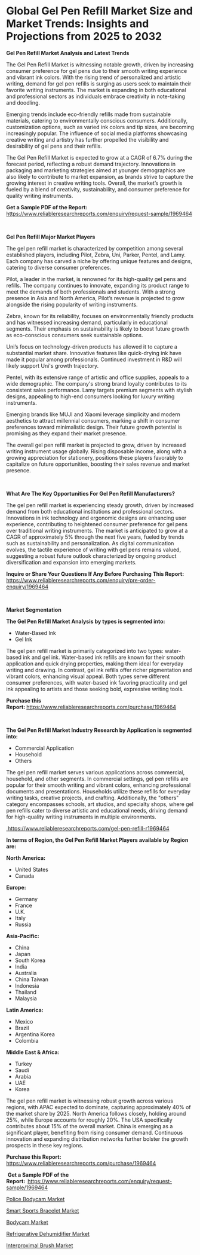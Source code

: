 <p><h1>Global Gel Pen Refill Market Size and Market Trends: Insights and Projections from 2025 to 2032</h1></p><p><strong>Gel Pen Refill Market Analysis and Latest Trends</strong></p>
<p><p>The Gel Pen Refill Market is witnessing notable growth, driven by increasing consumer preference for gel pens due to their smooth writing experience and vibrant ink colors. With the rising trend of personalized and artistic writing, demand for gel pen refills is surging as users seek to maintain their favorite writing instruments. The market is expanding in both educational and professional sectors as individuals embrace creativity in note-taking and doodling.</p><p>Emerging trends include eco-friendly refills made from sustainable materials, catering to environmentally conscious consumers. Additionally, customization options, such as varied ink colors and tip sizes, are becoming increasingly popular. The influence of social media platforms showcasing creative writing and artistry has further propelled the visibility and desirability of gel pens and their refills.</p><p>The Gel Pen Refill Market is expected to grow at a CAGR of 6.7% during the forecast period, reflecting a robust demand trajectory. Innovations in packaging and marketing strategies aimed at younger demographics are also likely to contribute to market expansion, as brands strive to capture the growing interest in creative writing tools. Overall, the market’s growth is fueled by a blend of creativity, sustainability, and consumer preference for quality writing instruments.</p></p>
<p><strong>Get a Sample PDF of the Report:&nbsp;</strong> <a href="https://www.reliableresearchreports.com/enquiry/request-sample/1969464?utm_campaign=41&utm_medium=2&utm_source=Github&utm_content=ia&utm_term=05042025&utm_id=gel-pen-refill">https://www.reliableresearchreports.com/enquiry/request-sample/1969464</a></p>
<p>&nbsp;</p>
<p><strong>Gel Pen Refill Major Market Players</strong></p>
<p><p>The gel pen refill market is characterized by competition among several established players, including Pilot, Zebra, Uni, Parker, Pentel, and Lamy. Each company has carved a niche by offering unique features and designs, catering to diverse consumer preferences.</p><p>Pilot, a leader in the market, is renowned for its high-quality gel pens and refills. The company continues to innovate, expanding its product range to meet the demands of both professionals and students. With a strong presence in Asia and North America, Pilot’s revenue is projected to grow alongside the rising popularity of writing instruments.</p><p>Zebra, known for its reliability, focuses on environmentally friendly products and has witnessed increasing demand, particularly in educational segments. Their emphasis on sustainability is likely to boost future growth as eco-conscious consumers seek sustainable options.</p><p>Uni’s focus on technology-driven products has allowed it to capture a substantial market share. Innovative features like quick-drying ink have made it popular among professionals. Continued investment in R&D will likely support Uni's growth trajectory.</p><p>Pentel, with its extensive range of artistic and office supplies, appeals to a wide demographic. The company's strong brand loyalty contributes to its consistent sales performance. Lamy targets premium segments with stylish designs, appealing to high-end consumers looking for luxury writing instruments.</p><p>Emerging brands like MUJI and Xiaomi leverage simplicity and modern aesthetics to attract millennial consumers, marking a shift in consumer preferences toward minimalistic design. Their future growth potential is promising as they expand their market presence.</p><p>The overall gel pen refill market is projected to grow, driven by increased writing instrument usage globally. Rising disposable income, along with a growing appreciation for stationery, positions these players favorably to capitalize on future opportunities, boosting their sales revenue and market presence.</p></p>
<p>&nbsp;</p>
<p><strong>What Are The Key Opportunities For Gel Pen Refill Manufacturers?</strong></p>
<p><p>The gel pen refill market is experiencing steady growth, driven by increased demand from both educational institutions and professional sectors. Innovations in ink technology and ergonomic designs are enhancing user experience, contributing to heightened consumer preference for gel pens over traditional writing instruments. The market is anticipated to grow at a CAGR of approximately 5% through the next five years, fueled by trends such as sustainability and personalization. As digital communication evolves, the tactile experience of writing with gel pens remains valued, suggesting a robust future outlook characterized by ongoing product diversification and expansion into emerging markets.</p></p>
<p><strong>Inquire or Share Your Questions If Any Before Purchasing This Report:</strong> <a href="https://www.reliableresearchreports.com/enquiry/pre-order-enquiry/1969464?utm_campaign=41&utm_medium=2&utm_source=Github&utm_content=ia&utm_term=05042025&utm_id=gel-pen-refill">https://www.reliableresearchreports.com/enquiry/pre-order-enquiry/1969464</a></p>
<p>&nbsp;</p>
<p><strong>Market Segmentation</strong></p>
<p><strong>The Gel Pen Refill Market Analysis by types is segmented into:</strong></p>
<p><ul><li>Water-Based Ink</li><li>Gel Ink</li></ul></p>
<p><p>The gel pen refill market is primarily categorized into two types: water-based ink and gel ink. Water-based ink refills are known for their smooth application and quick drying properties, making them ideal for everyday writing and drawing. In contrast, gel ink refills offer richer pigmentation and vibrant colors, enhancing visual appeal. Both types serve different consumer preferences, with water-based ink favoring practicality and gel ink appealing to artists and those seeking bold, expressive writing tools.</p></p>
<p><strong>Purchase this Report:&nbsp;</strong><a href="https://www.reliableresearchreports.com/purchase/1969464?utm_campaign=41&utm_medium=2&utm_source=Github&utm_content=ia&utm_term=05042025&utm_id=gel-pen-refill">https://www.reliableresearchreports.com/purchase/1969464</a></p>
<p>&nbsp;</p>
<p><strong>The Gel Pen Refill Market Industry Research by Application is segmented into:</strong></p>
<p><ul><li>Commercial Application</li><li>Household</li><li>Others</li></ul></p>
<p><p>The gel pen refill market serves various applications across commercial, household, and other segments. In commercial settings, gel pen refills are popular for their smooth writing and vibrant colors, enhancing professional documents and presentations. Households utilize these refills for everyday writing tasks, creative projects, and crafting. Additionally, the "others" category encompasses schools, art studios, and specialty shops, where gel pen refills cater to diverse artistic and educational needs, driving demand for high-quality writing instruments in multiple environments.</p></p>
<p><a href="https://www.reliableresearchreports.com/gel-pen-refill-r1969464?utm_campaign=41&utm_medium=2&utm_source=Github&utm_content=ia&utm_term=05042025&utm_id=gel-pen-refill">&nbsp;https://www.reliableresearchreports.com/gel-pen-refill-r1969464</a></p>
<p><strong>In terms of Region, the Gel Pen Refill Market Players available by Region are:</strong></p>
<p>
    <p> <strong> North America: </strong>
        <ul>
            <li>United States</li>
            <li>Canada</li>
        </ul>
        </p> 
    <p> <strong> Europe: </strong>
        <ul>
            <li>Germany</li>
            <li>France</li>
            <li>U.K.</li>
            <li>Italy</li>
            <li>Russia</li>
        </ul>
        </p> 
    <p> <strong> Asia-Pacific: </strong>
        <ul>
            <li>China</li>
            <li>Japan</li>
            <li>South Korea</li>
            <li>India</li>
            <li>Australia</li>
            <li>China Taiwan</li>
            <li>Indonesia</li>
            <li>Thailand</li>
            <li>Malaysia</li>
        </ul>
        </p> 
    <p> <strong> Latin America: </strong>
        <ul>
            <li>Mexico</li>
            <li>Brazil</li>
            <li>Argentina Korea</li>
            <li>Colombia</li>
        </ul>
        </p> 
    <p> <strong> Middle East & Africa: </strong>
        <ul>
            <li>Turkey</li>
            <li>Saudi</li>
            <li>Arabia</li>
            <li>UAE</li>
            <li>Korea</li>
        </ul>
    </p>
    </p>
<p><p>The gel pen refill market is witnessing robust growth across various regions, with APAC expected to dominate, capturing approximately 40% of the market share by 2025. North America follows closely, holding around 25%, while Europe accounts for roughly 20%. The USA specifically contributes about 15% of the overall market. China is emerging as a significant player, benefiting from rising consumer demand. Continuous innovation and expanding distribution networks further bolster the growth prospects in these key regions.</p></p>
<p><strong>Purchase this Report: </strong><a href="https://www.reliableresearchreports.com/purchase/1969464?utm_campaign=41&utm_medium=2&utm_source=Github&utm_content=ia&utm_term=05042025&utm_id=gel-pen-refill">https://www.reliableresearchreports.com/purchase/1969464</a></p>
<p>&nbsp;<strong>Get a Sample PDF of the Report:&nbsp;&nbsp;</strong><a href="https://www.reliableresearchreports.com/enquiry/request-sample/1969464?utm_campaign=41&utm_medium=2&utm_source=Github&utm_content=ia&utm_term=05042025&utm_id=gel-pen-refill">https://www.reliableresearchreports.com/enquiry/request-sample/1969464</a></p>
<p><strong></strong></p>
<p><p><a href="https://github.com/iperitvik8/Market-Research-Report-List-1/blob/main/police-bodycam-market.md?utm_campaign=41&utm_medium=2&utm_source=Github&utm_content=ia&utm_term=05042025&utm_id=gel-pen-refill">Police Bodycam Market</a></p><p><a href="https://github.com/ilanarohalgh/Market-Research-Report-List-1/blob/main/smart-sports-bracelet-market.md?utm_campaign=41&utm_medium=2&utm_source=Github&utm_content=ia&utm_term=05042025&utm_id=gel-pen-refill">Smart Sports Bracelet Market</a></p><p><a href="https://github.com/frodanlert/Market-Research-Report-List-1/blob/main/bodycam-market.md?utm_campaign=41&utm_medium=2&utm_source=Github&utm_content=ia&utm_term=05042025&utm_id=gel-pen-refill">Bodycam Market</a></p><p><a href="https://github.com/snaikraso/Market-Research-Report-List-1/blob/main/refrigerative-dehumidifier-market.md?utm_campaign=41&utm_medium=2&utm_source=Github&utm_content=ia&utm_term=05042025&utm_id=gel-pen-refill">Refrigerative Dehumidifier Market</a></p><p><a href="https://github.com/kadutjoelly83/Market-Research-Report-List-1/blob/main/interproximal-brush-market.md?utm_campaign=41&utm_medium=2&utm_source=Github&utm_content=ia&utm_term=05042025&utm_id=gel-pen-refill">Interproximal Brush Market</a></p></p>